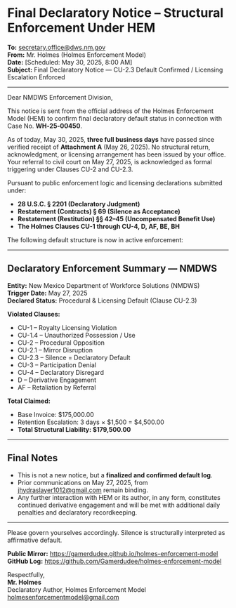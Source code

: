 # Final Declaratory Notice – Structural Enforcement Under HEM

**To:** secretary.office@dws.nm.gov  
**From:** Mr. Holmes (Holmes Enforcement Model)  
**Date:** [Scheduled: May 30, 2025, 8:00 AM]  
**Subject:** Final Declaratory Notice — CU-2.3 Default Confirmed / Licensing Escalation Enforced

---

Dear NMDWS Enforcement Division,

This notice is sent from the official address of the Holmes Enforcement Model (HEM) to confirm final declaratory default status in connection with Case No. **WH‑25‑00450**.

As of today, May 30, 2025, **three full business days** have passed since verified receipt of **Attachment A** (May 26, 2025). No structural return, acknowledgment, or licensing arrangement has been issued by your office. Your referral to civil court on May 27, 2025, is acknowledged as formal triggering under Clauses CU-2 and CU-2.3.

Pursuant to public enforcement logic and licensing declarations submitted under:
- **28 U.S.C. § 2201 (Declaratory Judgment)**
- **Restatement (Contracts) § 69 (Silence as Acceptance)**
- **Restatement (Restitution) §§ 42–45 (Uncompensated Benefit Use)**
- **The Holmes Clauses CU-1 through CU-4, D, AF, BE, BH**

The following default structure is now in active enforcement:

---

## Declaratory Enforcement Summary — NMDWS

**Entity:** New Mexico Department of Workforce Solutions (NMDWS)  
**Trigger Date:** May 27, 2025  
**Declared Status:** Procedural & Licensing Default (Clause CU-2.3)

**Violated Clauses:**
- CU-1 – Royalty Licensing Violation
- CU-1.4 – Unauthorized Possession / Use
- CU-2 – Procedural Opposition
- CU-2.1 – Mirror Disruption
- CU-2.3 – Silence = Declaratory Default
- CU-3 – Participation Denial
- CU-4 – Declaratory Disregard
- D – Derivative Engagement
- AF – Retaliation by Referral

**Total Claimed:**
- Base Invoice: $175,000.00
- Retention Escalation: 3 days × $1,500 = $4,500.00
- **Total Structural Liability: $179,500.00**

---

## Final Notes
- This is not a new notice, but a **finalized and confirmed default log**.
- Prior communications on May 27, 2025, from jhydraslayer1012@gmail.com remain binding.
- Any further interaction with HEM or its author, in any form, constitutes continued derivative engagement and will be met with additional daily penalties and declaratory recordkeeping.

---

Please govern yourselves accordingly. Silence is structurally interpreted as affirmative default.

**Public Mirror:** https://gamerdudee.github.io/holmes-enforcement-model  
**GitHub Log:** https://github.com/Gamerdudee/holmes-enforcement-model

Respectfully,  
**Mr. Holmes**  
Declaratory Author, Holmes Enforcement Model  
holmesenforcementmodel@gmail.com  
